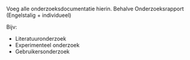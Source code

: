 Voeg alle onderzoeksdocumentatie hierin. Behalve Onderzoeksrapport (Engelstalig + individueel)

Bijv:
 - Literatuuronderzoek
 - Experimenteel onderzoek
 - Gebruikersonderzoek